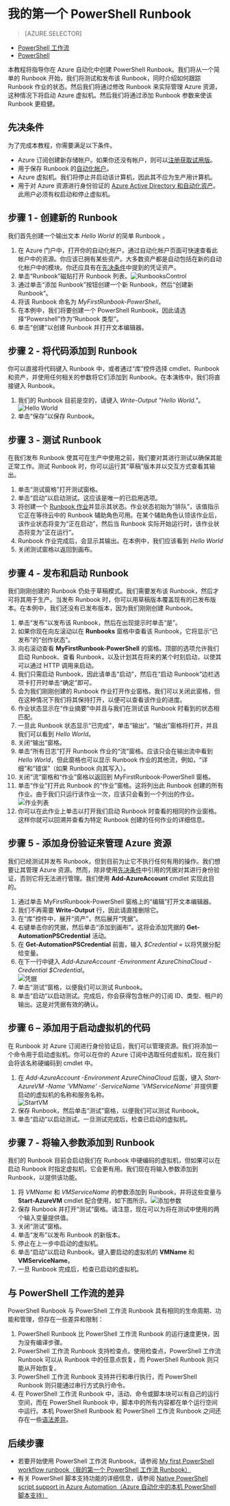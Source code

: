 <properties
    pageTitle="我在 Azure 自动化中的第一个 PowerShell Runbook | Azure"
    description="本教程将指导你创建、测试和发布一个简单的 PowerShell Runbook。"
    services="automation"
    documentationCenter=""
    authors="mgoedtel"
    manager="stevenka"
    editor="tysonn"/>

<tags
    ms.service="automation"
    ms.date="02/23/2016"
    wacn.date="04/20/2016"/>

# 我的第一个 PowerShell Runbook

> [AZURE.SELECTOR]
- [PowerShell 工作流](/documentation/articles/automation-first-runbook-textual)
- [PowerShell](/documentation/articles/automation-first-runbook-textual-PowerShell)

本教程将指导你在 Azure 自动化中创建 PowerShell Runbook。我们将从一个简单的 Runbook 开始，我们将测试和发布该 Runbook，同时介绍如何跟踪 Runbook 作业的状态。然后我们将通过修改 Runbook 来实际管理 Azure 资源，这种情况下将启动 Azure 虚拟机。然后我们将通过添加 Runbook 参数来使该 Runbook 更稳健。

## 先决条件

为了完成本教程，你需要满足以下条件。

-	Azure 订阅创建新存储帐户。如果你还没有帐户，则可以[注册获取试用版](/pricing/1rmb-trial)。
-	用于保存 Runbook 的[自动化帐户](/documentation/articles/automation-configuring)。
-	Azure 虚拟机。我们将停止并启动该计算机，因此其不应为生产用计算机。
-	用于对 Azure 资源进行身份验证的 [Azure Active Directory 和自动化资产](/documentation/articles/automation-configuring)。此用户必须有权启动和停止虚拟机。

## 步骤 1 - 创建新的 Runbook

我们首先创建一个输出文本 *Hello World* 的简单 Runbook 。

1.	在 Azure 门户中，打开你的自动化帐户。通过自动化帐户页面可快速查看此帐户中的资源。你应该已拥有某些资产。大多数资产都是自动包括在新的自动化帐户中的模块。你还应具有在[先决条件](#prerequisites)中提到的凭证资产。
2.	单击“Runbook”磁贴打开 Runbook 列表。![RunbooksControl](./media/automation-first-runbook-textual-powershell/automation-runbooks-control.png)  
3.	通过单击“添加 Runbook”按钮创建一个新 Runbook，然后“创建新 Runbook”。
4.	将该 Runbook 命名为 *MyFirstRunbook-PowerShell*。
5.	在本例中，我们将要创建一个 PowerShell Runbook，因此请选择“Powershell”作为“Runbook 类型”。  
6.	单击“创建”以创建 Runbook 并打开文本编辑器。

## 步骤 2 - 将代码添加到 Runbook

你可以直接将代码键入 Runbook 中，或者通过“库”控件选择 cmdlet、Runbook 和资产，并使用任何相关的参数将它们添加到 Runbook。在本演练中，我们将直接键入 Runbook。

1.	我们的 Runbook 目前是空的，请键入 *Write-Output "Hello World."*。![Hello World](./media/automation-first-runbook-textual-powershell/automation-helloworld.png)  
2.	单击“保存”以保存 Runbook。  

## 步骤 3 - 测试 Runbook

在我们发布 Runbook 使其可在生产中使用之前，我们要对其进行测试以确保其能正常工作。测试 Runbook 时，你可以运行其“草稿”版本并以交互方式查看其输出。

1.	单击“测试窗格”打开测试窗格。  
2.	单击“启动”以启动测试。这应该是唯一的已启用选项。
3.	将创建一个 [Runbook 作业](/documentation/articles/automation-runbook-execution)并显示其状态。作业状态初始为“排队”，该值指示它正在等待云中的 Runbook 辅助角色可用。在某个辅助角色认领该作业后，该作业状态将变为“正在启动”，然后当 Runbook 实际开始运行时，该作业状态将变为“正在运行”。  
4.	Runbook 作业完成后，会显示其输出。在本例中，我们应该看到 *Hello World*  
5.	关闭测试窗格以返回到画布。

## 步骤 4 - 发布和启动 Runbook

我们刚刚创建的 Runbook 仍处于草稿模式。我们需要发布该 Runbook，然后才可将其用于生产。当发布 Runbook 时，你可以用草稿版本覆盖现有的已发布版本。在本例中，我们还没有已发布版本，因为我们刚刚创建 Runbook。

1.	单击“发布”以发布该 Runbook，然后在出现提示时单击“是”。  
2.	如果你现在向左滚动以在 **Runbooks** 窗格中查看该 Runbook，它将显示“已发布”的“创作状态”。
3.	向右滚动查看 **MyFirstRunbook-PowerShell** 的窗格。顶部的选项允许我们启动 Runbook、查看 Runbook，以及计划其在将来的某个时刻启动，以使其可以通过 HTTP 调用来启动。
4.	我们只需启动 Runbook，因此请单击“启动”，然后在“启动 Runbook”边栏选项卡打开时单击“确定”即可。  
5.	会为我们刚刚创建的 Runbook 作业打开作业窗格。我们可以关闭此窗格，但在这种情况下我们将其保持打开，以便可以查看该作业的进度。
6.	作业状态显示在“作业摘要”中并且与我们在测试该 Runbook 时看到的状态相匹配。  
7.	一旦此 Runbook 状态显示“已完成”，单击“输出”。“输出”窗格将打开，并且我们可以看到 *Hello World*。  
8.	关闭“输出”窗格。
9.	单击“所有日志”打开 Runbook 作业的“流”窗格。应该只会在输出流中看到 *Hello World*，但此窗格也可以显示 Runbook 作业的其他流，例如，“详细”和“错误”（如果 Runbook 向其写入）。  
10.	关闭“流”窗格和“作业”窗格以返回到 MyFirstRunbook-PowerShell 窗格。
11.	单击“作业”打开此 Runbook 的“作业”窗格。这将列出此 Runbook 创建的所有作业。由于我们只运行该作业一次，应该只会看到一个列出的作业。![作业列表](./media/automation-first-runbook-textual-powershell/automation-job-list.png)  
12.	你可以在此作业上单击以打开我们启动 Runbook 时查看的相同的作业窗格。这样你就可以回溯并查看为特定 Runbook 创建的任何作业的详细信息。

## 步骤 5 - 添加身份验证来管理 Azure 资源

我们已经测试并发布 Runbook，但到目前为止它不执行任何有用的操作。我们想要让其管理 Azure 资源。然而，除非使用[先决条件](#prerequisites)中引用的凭据对其进行身份验证，否则它将无法进行管理。我们使用 **Add-AzureAccount** cmdlet 实现此目的。

1.	通过单击 MyFirstRunbook-PowerShell 窗格上的“编辑”打开文本编辑器。  
2.	我们不再需要 **Write-Output** 行，因此请直接删除它。
3.	在“库”控件中，展开“资产”，然后展开“凭据”。
4.	右键单击你的凭据，然后单击“添加到画布”。这将会添加凭据的 **Get-AutomationPSCredential** 活动。
5.	在 **Get-AutomationPSCredential** 前面，输入 *$Credential =* 以将凭据分配给变量。
6.	在下一行中键入 *Add-AzureAccount -Environment AzureChinaCloud -Credential $Credential*。  
	![凭据](./media/automation-first-runbook-textual-powershell/automation-get-credential.png)
7.	单击“测试”窗格，以便我们可以测试 Runbook。 
8.	单击“启动”以启动测试。完成后，你会获得包含帐户的订阅 ID、类型、租户的输出。这是对凭据有效的确认。

## 步骤 6 – 添加用于启动虚拟机的代码

在 Runbook 对 Azure 订阅进行身份验证后，我们可以管理资源。我们将添加一个命令用于启动虚拟机。你可以在你的 Azure 订阅中选取任何虚拟机，现在我们会将该名称硬编码到 cmdlet 中。

1.	在 *Add-AzureAccount -Environment AzureChinaCloud* 后面，键入 *Start-AzureVM -Name 'VMName' -ServiceName 'VMServiceName'* 并提供要启动的虚拟机的名称和服务名称。  
	![StartVM](./media/automation-first-runbook-textual-powershell/automation-startvm.png)  
2.	保存 Runbook，然后单击“测试”窗格，以便我们可以测试 Runbook。
3.	单击“启动”以启动测试。一旦测试完成后，检查已启动的虚拟机。

## 步骤 7 - 将输入参数添加到 Runbook

我们的 Runbook 目前会启动我们在 Runbook 中硬编码的虚拟机，但如果可以在启动 Runbook 时指定虚拟机，它会更有用。我们现在将输入参数添加到 Runbook，以提供该功能。

1.	将 *VMName* 和 *VMServiceName* 的参数添加到 Runbook，并将这些变量与 **Start-AzureVM** cmdlet 配合使用，如下图所示。![添加参数](./media/automation-first-runbook-textual-powershell/automation-add-parameter.png)  
2.	保存 Runbook 并打开“测试”窗格。请注意，现在可以为将在测试中使用的两个输入变量提供值。
3.	关闭“测试”窗格。
4.	单击“发布”以发布 Runbook 的新版本。
5.	停止在上一步中启动的虚拟机。
6.	单击“启动”以启动 Runbook。键入要启动的虚拟机的 **VMName** 和 **VMServiceName**。  
7.	一旦 Runbook 完成后，检查已启动的虚拟机。

## 与 PowerShell 工作流的差异

PowerShell Runbook 与 PowerShell 工作流 Runbook 具有相同的生命周期、功能和管理，但存在一些差异和限制：

1.	PowerShell Runbook 比 PowerShell 工作流 Runbook 的运行速度更快，因为没有编译步骤。
2.	PowerShell 工作流 Runbook 支持检查点。使用检查点，PowerShell 工作流 Runbook 可以从 Runbook 中的任意点恢复，而 PowerShell Runbook 则只能从开始恢复。
3.	PowerShell 工作流 Runbook 支持并行和串行执行，而 PowerShell Runbook 则只能通过串行方式执行命令。
4.	在 PowerShell 工作流 Runbook 中，活动、命令或脚本块可以有自己的运行空间，而在 PowerShell Runbook 中，脚本中的所有内容都在单个运行空间中运行。本机 PowerShell Runbook 和 PowerShell 工作流 Runbook 之间还存在一些[语法差异](https://technet.microsoft.com/magazine/dn151046.aspx)。

## 后续步骤

-	若要开始使用 PowerShell 工作流 Runbook，请参阅 [My first PowerShell workflow runbook（我的第一个 PowerShell 工作流 Runbook）](/documentation/articles/automation-first-runbook-textual)
-	有关 PowerShell 脚本支持功能的详细信息，请参阅 [Native PowerShell script support in Azure Automation（Azure 自动化中的本机 PowerShell 脚本支持）](https://azure.microsoft.com/blog/announcing-powershell-script-support-azure-automation-2)

<!---HONumber=Mooncake_0411_2016-->
